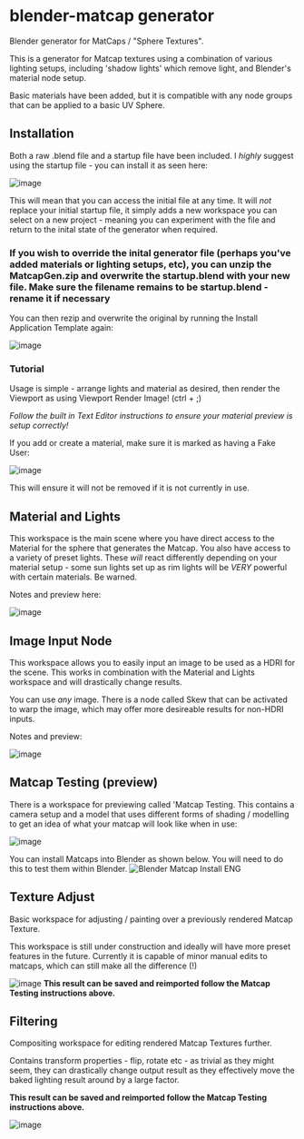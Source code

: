 # blender-matcap generator
 Blender generator for MatCaps / "Sphere Textures".

 This is a generator for Matcap textures using a combination of various lighting setups, including 'shadow lights' which remove light, and Blender's material node setup.
 
 Basic materials have been added, but it is compatible with any node groups that can be applied to a basic UV Sphere.
 
## Installation

Both a raw .blend file and a startup file have been included. I *highly* suggest using the startup file - you can install it as seen here:

![image](https://user-images.githubusercontent.com/80061436/114399295-ab86bb00-9b98-11eb-892f-81cc274fc089.png)

This will mean that you can access the initial file at any time. It will *not* replace your initial startup file, it simply adds a new workspace you can select on a new project - meaning you can experiment with the file and return to the inital state of the generator when required. 

### If you wish to override the inital generator file (perhaps you've added materials or lighting setups, etc), you can unzip the MatcapGen.zip and overwrite the startup.blend with your new file. **Make sure the filename remains to be startup.blend - rename it if necessary**
You can then rezip and overwrite the original by running the Install Application Template again:

![image](https://user-images.githubusercontent.com/80061436/114399934-61eaa000-9b99-11eb-9fb9-ac50889b0b49.png)



 ### Tutorial

Usage is simple - arrange lights and material as desired, then render the Viewport as using Viewport Render Image! (ctrl + ;)

*Follow the built in Text Editor instructions to ensure your material preview is setup correctly!*

If you add or create a material, make sure it is marked as having a Fake User:

![image](https://user-images.githubusercontent.com/80061436/114400322-bd1c9280-9b99-11eb-98a6-fde13cea0a1f.png)

This will ensure it will not be removed if it is not currently in use.

## Material and Lights

This workspace is the main scene where you have direct access to the Material for the sphere that generates the Matcap.
You also have access to a variety of preset lights. These *will* react differently depending on your material setup - some sun lights set up as rim lights will be *VERY* powerful with certain materials. Be warned.

Notes and preview here:

![image](https://user-images.githubusercontent.com/80061436/114403796-03272580-9b9d-11eb-8ced-237762d31c4e.png)

## Image Input Node

This workspace allows you to easily input an image to be used as a HDRI for the scene. This works in combination with the Material and Lights workspace and will drastically change results.

You can use *any* image. There is a node called Skew that can be activated to warp the image, which may offer more desireable results for non-HDRI inputs.

Notes and preview:

![image](https://user-images.githubusercontent.com/80061436/114403865-11754180-9b9d-11eb-824c-09a944a7c36f.png)

 

## Matcap Testing (preview)

There is a workspace for previewing called 'Matcap Testing. This contains a camera setup and a model that uses different forms of shading / modelling to get an idea of what your matcap will look like when in use:

![image](https://user-images.githubusercontent.com/80061436/114403998-336ec400-9b9d-11eb-915e-fb82a6919f28.png)


You can install Matcaps into Blender as shown below. You will need to do this to test them within Blender.
![Blender Matcap Install ENG](https://user-images.githubusercontent.com/80061436/114402080-6748ea00-9b9b-11eb-8a8c-6a38a5176829.png)


## Texture Adjust

Basic workspace for adjusting / painting over a previously rendered Matcap Texture.

This workspace is still under construction and ideally will have more preset features in the future. Currently it is capable of minor manual edits to matcaps, which can still make all the difference (!) 

![image](https://user-images.githubusercontent.com/80061436/114404722-e2ab9b00-9b9d-11eb-9f81-df0786056b4b.png)
**This result can be saved and reimported follow the Matcap Testing instructions above.**
## Filtering

Compositing workspace for editing rendered Matcap Textures further. 

Contains transform properties - flip, rotate etc - as trivial as they might seem, they can drastically change output result as they effectively move the baked lighting result around by a large factor.

**This result can be saved and reimported follow the Matcap Testing instructions above.**

![image](https://user-images.githubusercontent.com/80061436/114404985-21d9ec00-9b9e-11eb-8e84-ce72fa3b3989.png)

